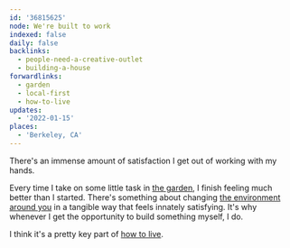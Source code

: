 ```yaml
---
id: '36815625'
node: We're built to work
indexed: false
daily: false
backlinks:
  - people-need-a-creative-outlet
  - building-a-house
forwardlinks:
  - garden
  - local-first
  - how-to-live
updates:
  - '2022-01-15'
places:
  - 'Berkeley, CA'
---
```

There's an immense amount of satisfaction I get out of working with my hands. 

Every time I take on some little task in [the garden](garden.md), I finish feeling much better than I started. There's something about changing [the environment around you](local-first.md) in a tangible way that feels innately satisfying. It's why whenever I get the opportunity to build something myself, I do. 

I think it's a pretty key part of [how to live](how-to-live.md). 
